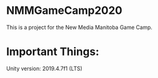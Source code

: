 # NMMGameCamp2020
 This is a project for the New Media Manitoba Game Camp.
 
# Important Things:
 Unity version: 2019.4.7f1 (LTS)
